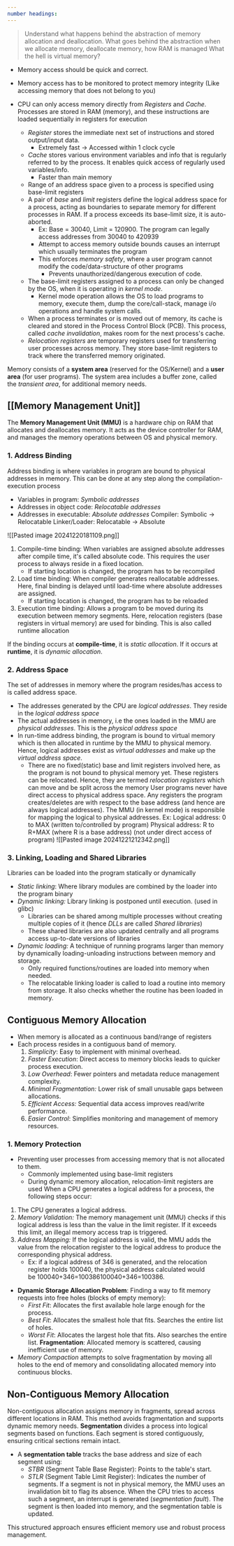 ```yaml
---
number headings:
---
```

> Understand what happens behind the abstraction of memory allocation and deallocation.
> What goes behind the abstraction when we allocate memory, deallocate memory, how RAM is managed
> What the hell is virtual memory?

- Memory access should be quick and correct.
- Memory access has to be monitored to protect memory integrity (Like accessing memory that does not belong to you)

- CPU can only access memory directly from *Registers* and *Cache*. Processes are stored in RAM (memory), and these instructions are loaded sequentially in registers for execution
	- *Register* stores the immediate next set of instructions and stored output/input data.
		- Extremely fast -> Accessed within 1 clock cycle
	- *Cache* stores various environment variables and info that is regularly referred to by the process. It enables quick access of regularly used variables/info.
		- Faster than main memory
	- Range of an address space given to a process is specified using base-limit registers
	- A pair of _base_ and _limit_ registers define the logical address space for a process, acting as boundaries to separate memory for different processes in RAM. If a process exceeds its base-limit size, it is auto-aborted.
		- Ex: Base = 30040, Limit = 120900. The program can legally access addresses from 30040 to 420939
		- Attempt to access memory outside bounds causes an interrupt which usually terminates the program
		- This enforces *memory safety*, where a user program cannot modify the code/data-structure of other programs
			- Prevents unauthorized/dangerous execution of code.
	- The base-limit registers assigned to a process can only be changed by the OS, when it is operating in *kernel mode*.
		- Kernel mode operation allows the OS to load programs to memory, execute them, dump the core/call-stack, manage i/o operations and handle system calls.
	- When a process terminates or is moved out of memory, its cache is cleared and stored in the Process Control Block (PCB). This process, called _cache invalidation_, makes room for the next process's cache.
	- *Relocation registers* are temporary registers used for transferring user processes across memory. They store base-limit registers to track where the transferred memory originated.

Memory consists of a **system area** (reserved for the OS/Kernel) and a **user area** (for user programs). The system area includes a buffer zone, called the _transient area_, for additional memory needs.
## [[Memory Management Unit]]
The **Memory Management Unit (MMU)** is a hardware chip on RAM that allocates and deallocates memory. It acts as the device controller for RAM, and manages the memory operations between OS and physical memory.
### 1. Address Binding
Address binding is where variables in program are bound to physical addresses in memory. This can be done at any step along the compilation-execution process
- Variables in program: *Symbolic addresses*
- Addresses in object code: *Relocatable addresses*
- Addresses in executable: *Absolute addresses*
Compiler: Symbolic -> Relocatable
Linker/Loader: Relocatable -> Absolute

![[Pasted image 20241220181109.png]]

1. Compile-time binding: When variables are assigned absolute addresses after compile time, it's called absolute code. This requires the user process to always reside in a fixed location. 
	- If starting location is changed, the program has to be recompiled
2. Load time binding: When compiler generates reallocatable addresses. Here, final binding is delayed until load-time where absolute addresses are assigned.
	- If starting location is changed, the program has to be reloaded
3. Execution time binding: Allows a program to be moved during its execution between memory segments. Here, relocation registers (base registers in virtual memory) are used for binding. This is also called runtime allocation

If the binding occurs at **compile-time**, it is _static allocation_. If it occurs at **runtime**, it is _dynamic allocation_.
### 2. Address Space
The set of addresses in memory where the program resides/has access to is called address space.
- The addresses generated by the CPU are *logical addresses*. They reside in the *logical address space*
- The actual addresses in memory, i.e the ones loaded in the MMU are *physical addresses*. This is the *physical address space*
- In run-time address binding, the program is bound to virtual memory which is then allocated in runtime by the MMU to physical memory. Hence, logical addresses exist as *virtual addresses* and make up the *virtual address space*. 
	- There are no fixed(static) base and limit registers involved here, as the program is not bound to physical memory yet. These registers can be relocated. Hence, they are termed *relocation registers* which can move and be split across the memory
User programs never have direct access to physical address space. Any registers the program creates/deletes are with respect to the base address (and hence are always logical addresses). The MMU (in kernel mode) is responsible for mapping the logical to physical addresses.
Ex:
	Logical address: 0 to MAX (written to/controlled by program)
	Physical address: R to R+MAX (where R is a base address) (not under direct access of program)
![[Pasted image 20241221212342.png]]

### 3. Linking, Loading and Shared Libraries
Libraries can be loaded into the program statically or dynamically
- *Static linking*: Where library modules are combined by the loader into the program binary
- *Dynamic linking:* Library linking is postponed until execution. (used in glibc)
	- Libraries can be shared among multiple processes without creating multiple copies of it (hence *DLLs* are called *Shared libraries*)
	- These shared libraries are also updated centrally and all programs access up-to-date versions of libraries
- *Dynamic loading:* A technique of running programs larger than memory by dynamically loading-unloading instructions between memory and storage.
	- Only required functions/routines are loaded into memory when needed.
	- The relocatable linking loader is called to load a routine into memory from storage. It also checks whether the routine has been loaded in memory.

## Contiguous Memory Allocation
- When memory is allocated as a continuous band/range of registers
- Each process resides in a contiguous band of memory.
	1. *Simplicity*: Easy to implement with minimal overhead.
	2. *Faster Execution*: Direct access to memory blocks leads to quicker process execution.
	3. *Low Overhead*: Fewer pointers and metadata reduce management complexity.
	4. *Minimal Fragmentation:* Lower risk of small unusable gaps between allocations.
	5. *Efficient Access:* Sequential data access improves read/write performance.
	6. *Easier Control*: Simplifies monitoring and management of memory resources.
### 1. Memory Protection
- Preventing user processes from accessing memory that is not allocated to them.
	- Commonly implemented using base-limit registers
	- During dynamic memory allocation, relocation-limit registers are used
When a CPU generates a logical address for a process, the following steps occur:
1. The CPU generates a logical address.
2. *Memory Validation:* The memory management unit (MMU) checks if this logical address is less than the value in the limit register. If it exceeds this limit, an illegal memory access trap is triggered.
3. *Address Mapping:* If the logical address is valid, the MMU adds the value from the relocation register to the logical address to produce the corresponding physical address. 
	- Ex: if a logical address of 346 is generated, and the relocation register holds 100040, the physical address calculated would be 100040+346=100386100040+346=100386.

- **Dynamic Storage Allocation Problem**: Finding a way to fit memory requests into free holes (blocks of empty memory):
    - _First Fit_: Allocates the first available hole large enough for the process.
    - _Best Fit_: Allocates the smallest hole that fits. Searches the entire list of holes.
    - _Worst Fit_: Allocates the largest hole that fits. Also searches the entire list.
**Fragmentation**: Allocated memory is scattered, causing inefficient use of memory.
- _Memory Compaction_ attempts to solve fragmentation by moving all holes to the end of memory and consolidating allocated memory into continuous blocks.

## Non-Contiguous Memory Allocation
Non-contiguous allocation assigns memory in fragments, spread across different locations in RAM. This method avoids fragmentation and supports dynamic memory needs.
**Segmentation** divides a process into logical segments based on functions. Each segment is stored contiguously, ensuring critical sections remain intact.
- A **segmentation table** tracks the base address and size of each segment using:
    - _STBR_ (Segment Table Base Register): Points to the table's start.
    - _STLR_ (Segment Table Limit Register): Indicates the number of segments.
If a segment is not in physical memory, the MMU uses an invalidation bit to flag its absence. When the CPU tries to access such a segment, an interrupt is generated (_segmentation fault_). The segment is then loaded into memory, and the segmentation table is updated.

This structured approach ensures efficient memory use and robust process management.
